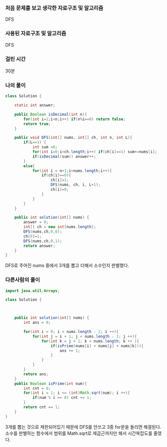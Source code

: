 ### 처음 문제를 보고 생각한 자료구조 및 알고리즘

DFS

### 사용된 자료구조 및 알고리즘

DFS

### 걸린 시간

30분

### 나의 풀이

```java
class Solution {

    static int answer;

    public Boolean isDecimal(int n){
        for(int i=2;i<n;i++) if(n%i==0) return false;
        return true;
    }

    public void DFS(int[] nums, int[] ch, int n, int L){
        if(L==3) {
            int sum =0;
            for(int i=0;i<ch.length;i++) if(ch[i]==1) sum+=nums[i];
            if(isDecimal(sum)) answer++;
        }
        else{
            for(int i = n+1;i<nums.length;i++){
                if(ch[i]==0){
                    ch[i]=1;
                    DFS(nums, ch, i, L+1);
                    ch[i]=0;
                }
            }
        }
    }

    public int solution(int[] nums) {
        answer = 0;
        int[] ch = new int[nums.length];
        DFS(nums,ch,0,0);
        ch[0]=1;
        DFS(nums,ch,0,1);
        return answer;
    }
}
```

DFS로 주어진 nums 중에서 3개를 뽑고 더해서 소수인지 판별했다.



### 다른사람의 풀이

```java
import java.util.Arrays;

class Solution {



    public int solution(int[] nums) {
        int ans = 0;

        for(int i = 0; i < nums.length - 2; i ++){
            for(int j = i + 1; j < nums.length - 1; j ++){
                for(int k = j + 1; k < nums.length; k ++ ){
                    if(isPrime(nums[i] + nums[j] + nums[k])){
                        ans += 1;  
                    } 
                }
            }
        }
        return ans;
    }
    public Boolean isPrime(int num){
        int cnt = 0;
        for(int i = 1; i <= (int)Math.sqrt(num); i ++){
            if(num % i == 0) cnt += 1; 
        }
        return cnt == 1;
    }
}
```

3개를 뽑는 것으로 제한되어있기 때문에 DFS를 안쓰고 3중 for문을 돌리면 해결된다. 소수를 판별하는 함수에서 범위를 Math.sqrt로 제곱근까지만 해서 시간복잡도를 줄였다.